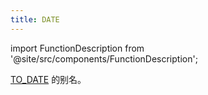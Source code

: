 ```yaml
---
title: DATE
---
```

import FunctionDescription from '@site/src/components/FunctionDescription';

<FunctionDescription description="引入或更新于：v1.2.375"/>

[TO_DATE](to-date.md) 的别名。